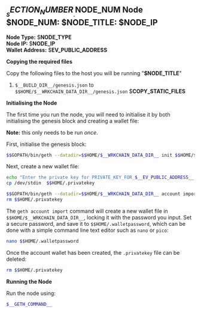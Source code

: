 ## $__SECTION_NUMBER__.$__NODE_NUM__ Node $__NODE_NUM__: $__NODE_TITLE__: $__NODE_IP__

**Node Type:** $__NODE_TYPE__  
**Node IP:** $__NODE_IP__  
**Wallet Address:** $__EV_PUBLIC_ADDRESS__  

**Copying the required files**

Copy the following files to the host you will be running "**$__NODE_TITLE__**"

1. `$__BUILD_DIR__/genesis.json` to `$$HOME/$__WRKCHAIN_DATA_DIR__/genesis.json`
$__COPY_STATIC_FILES__

**Initialising the Node**

The first time you run the node, you will need to initialise it by both
initialising the genesis block and creating a wallet file:

**Note:** this only needs to be run _once_.

First, initialise the genesis block:
```bash
$$GOPATH/bin/geth --datadir=$$HOME/$__WRKCHAIN_DATA_DIR__ init $$HOME/$__WRKCHAIN_DATA_DIR__/genesis.json
```

Next, create a new wallet file:
```bash
echo "Enter the private key for PRIVATE_KEY_FOR_$__EV_PUBLIC_ADDRESS__. CTRL-D to end"
cp /dev/stdin  $$HOME/.privatekey

$$GOPATH/bin/geth --datadir=$$HOME/$__WRKCHAIN_DATA_DIR__ account import $$HOME/.privatekey
rm $$HOME/.privatekey
```

The `geth account import` command will create a new wallet file in `$$HOME/$__WRKCHAIN_DATA_DIR__`,
locking it with the password you input. Set a secure password, and save it to
`$$HOME/.walletpassword`, which can be done with a simple command line text editor such as
`nano` or `pico`:

```bash
nano $$HOME/.walletpassword
```

Once the account wallet has been created, the `.privatekey` file can be deleted:

```bash
rm $$HOME/.privatekey
```

**Running the Node**

Run the node using:

```bash
$__GETH_COMMAND__
```
